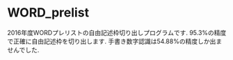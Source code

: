 # WORD_prelist
2016年度WORDプレリストの自由記述枠切り出しプログラムです.
95.3%の精度で正確に自由記述枠を切り出します.
手書き数字認識は54.88%の精度しか出ませんでした.
